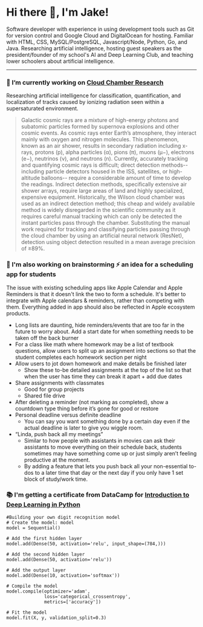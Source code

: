 # Hi there 👋, I'm Jake!

Software developer with experience in using development tools such as Git for version control and Google Cloud and DigitalOcean for hosting. Familiar with HTML, CSS, MySQL/PostgreSQL, Javascript/Node, Python, Go, and Java. Researching artificial intelligence, hosting guest speakers as the president/founder of my school's AI and Deep Learning Club, and teaching lower schoolers about artificial intelligence.

<hr/>

### 🔭 I’m currently working on [Cloud Chamber Research](https://github.com/JakeMalis/Cloud-Chamber)
Researching artificial intelligence for classification, quantification, and localization of tracks caused by ionizing radiation seen within a supersaturated environment.

> Galactic cosmic rays are a mixture of high-energy photons and subatomic particles formed by supernova explosions and other cosmic events. As cosmic rays enter Earth’s atmosphere, they interact mainly with oxygen and nitrogen molecules. This phenomenon, known as an air shower, results in secondary radiation including x-rays, protons (p), alpha particles (α), pions (π), muons (μ−), electrons (e−), neutrinos (ν), and neutrons (n). Currently, accurately tracking and quantifying cosmic rays is difficult; direct detection methods--including particle detectors housed in the ISS, satellites, or high-altitude balloons-- require a considerable amount of time to develop the readings. Indirect detection methods, specifically extensive air shower arrays, require large areas of land and highly specialized, expensive equipment. Historically, the Wilson cloud chamber was used as an indirect detection method; this cheap and widely available method is widely disregarded in the scientific community as it requires careful manual tracking which can only be detected the instant particles pass through the chamber. Substituting the manual work required for tracking and classifying particles passing through the cloud chamber by using an artificial neural network (ResNet), detection using object detection resulted in a mean average precision of ≥89%.

### 🧠 I'm also working on brainstorming ⚡️ an idea for a scheduling app for students
The issue with existing scheduling apps like Apple Calendar and Apple Reminders is that it doesn't link the two to form a schedule. It's better to integrate with Apple calendars & reminders, rather than competing with them. Everything added in app should also be reflected in Apple ecosystem products.

- Long lists are daunting, hide reminders/events that are too far in the future to worry about. Add a start date for when something needs to be taken off the back burner
- For a class like math where homework may be a list of textbook questions, allow users to split up an assignment into sections so that the student completes each homework section per night
- Allow users to jot down homework and make details be finished later
    - Show these to-be detailed assignments at the top of the list so that when the user has time they can break it apart + add due dates
- Share assignments with classmates
    - Good for group projects
    - Shared file drive
- After deleting a reminder (not marking as completed), show a countdown type thing before it’s gone for good or restore
- Personal deadline versus definite deadline
    - You can say you want something done by a certain day even if the actual deadline is later to give you wiggle room.
- “Linda, push back all my meetings”
    - Similar to how people with assistants in movies can ask their assistants to move everything on their schedule back, students sometimes may have something come up or just simply aren’t feeling productive at the moment.
    - By adding a feature that lets you push back all your non-essential to-dos to a later time that day or the next day if you only have 1 set block of study/work time.

### 📚 I'm getting a certificate from DataCamp for [Introduction to Deep Learning in Python](https://www.datacamp.com/courses/introduction-to-deep-learning-in-python)
```
#Building your own digit recognition model
# Create the model: model
model = Sequential()

# Add the first hidden layer
model.add(Dense(50, activation='relu', input_shape=(784,)))

# Add the second hidden layer
model.add(Dense(50, activation='relu'))

# Add the output layer
model.add(Dense(10, activation='softmax'))

# Compile the model
model.compile(optimizer='adam',
              loss='categorical_crossentropy',
              metrics=['accuracy'])

# Fit the model
model.fit(X, y, validation_split=0.3)
```

<!--
### 🌱 I’m currently learning
- Jax
### 💬 Ask me about ...
### 📫 How to reach me: ...
### 😄 Pronouns: he/him
### ⚡ Fun fact: ...
